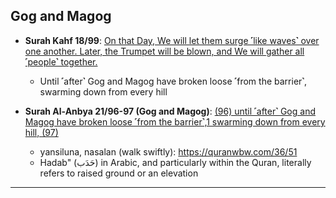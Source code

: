 ## Gog and Magog
* __Surah Kahf 18/99__: [On that Day, We will let them surge ˹like waves˺ over one another. Later, the Trumpet will be blown, and We will gather all ˹people˺ together.](https://quranwbw.com/18/99)
   * Until ˹after˺ Gog and Magog have broken loose ˹from the barrier˺, swarming down from every hill

* __Surah Al-Anbya 21/96-97 (Gog and Magog)__: [(96) until ˹after˺ Gog and Magog have broken loose ˹from the barrier˺,1 swarming down from every hill, (97) ](https://quranwbw.com/21/96-97)
  * yansiluna, nasalan (walk swiftly): https://quranwbw.com/36/51
  * Hadab" (حَدَب) in Arabic, and particularly within the Quran, literally refers to raised ground or an elevation

***
